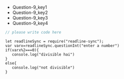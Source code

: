 - Question-9_key1
- Question-9_key2
- Question-9_key3
- Question-9_key4
```javascript
// please write code here
```

```solution
let readlineSync = require("readline-sync");
var varx=readlineSync.questionInt("enter a number")
if(varx%2===0){
   console.log("divisible hai")
}
else{
   console.log("not divisible")
}
```